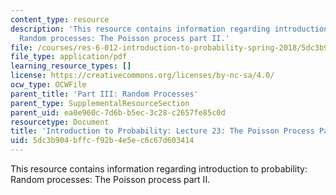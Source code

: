 ```yaml
---
content_type: resource
description: 'This resource contains information regarding introduction to probability:
  Random processes: The Poisson process part II.'
file: /courses/res-6-012-introduction-to-probability-spring-2018/5dc3b904bffcf92b4e5ec6c67d603414_MITRES_6_012S18_L23.pdf
file_type: application/pdf
learning_resource_types: []
license: https://creativecommons.org/licenses/by-nc-sa/4.0/
ocw_type: OCWFile
parent_title: 'Part III: Random Processes'
parent_type: SupplementalResourceSection
parent_uid: ea0e960c-7d6b-b5ec-3c28-c2657fe85c0d
resourcetype: Document
title: 'Introduction to Probability: Lecture 23: The Poisson Process Part II'
uid: 5dc3b904-bffc-f92b-4e5e-c6c67d603414
---
```

This resource contains information regarding introduction to probability: Random processes: The Poisson process part II.